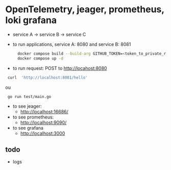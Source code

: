 # OpenTelemetry, jeager, prometheus, loki grafana

- service A -> service B -> service C

- to run applications, service A: 8080 and service B: 8081

  ```bash
    docker compose build --build-arg GITHUB_TOKEN=<token_to_private_repos>
    docker compose up -d
  ```

- to run request: POST to <http://locahost:8080>

 ```bash
  curl  'http://localhost:8081/hello'
 ```

 ou

 ```bash
  go run test/main.go
 ```

- to see jeager:
  - <http://localhost:16686/>
- to see prometheus:
  - <http://localhost:9090/>
- to see grafana
  - <http://localhost:3000>

## todo

- logs
